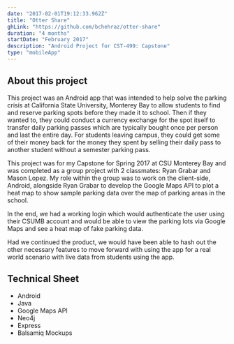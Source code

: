 ```yaml
---
date: "2017-02-01T19:12:33.962Z"
title: "Otter Share"
ghLink: "https://github.com/bchehraz/otter-share"
duration: "4 months"
startDate: "February 2017"
description: "Android Project for CST-499: Capstone"
type: "mobileApp"
---
```

<section>
  <h2>About this project</h2>
  <p>
    This project was an Android app that was intended to help solve the parking crisis at California State University, Monterey Bay to allow students to find and reserve parking spots before they made it to school. Then if they wanted to, they could conduct a currency exchange for the spot itself to transfer daily parking passes which are typically bought once per person and last the entire day. For students leaving campus, they could get some of their money back for the money they spent by selling their daily pass to another student without a semester parking pass. 
  </p>
  <p>
    This project was for my Capstone for Spring 2017 at CSU Monterey Bay and was completed as a group project with 2 classmates: Ryan Grabar and Mason Lopez. My role within the group was to work on the client-side, Android, alongside Ryan Grabar to develop the Google Maps API to plot a heat map to show sample parking data over the map of parking areas in the school.
  </p>
  <p>
    In the end, we had a working login which would authenticate the user using their CSUMB account and would be able to view the parking lots via Google Maps and see a heat map of fake parking data. 
  </p>
  <p>
    Had we continued the product, we would have been able to hash out the other necessary features to move forward with using the app for a real world scenario with live data from students using the app.
  </p>
</section>
<section>
  <h2>Technical Sheet</h2>
  <ul>
    <li>Android</li>
    <li>Java</li>
    <li>Google Maps API</li>
    <li>Neo4j</li>
    <li>Express</li>
    <li>Balsamiq Mockups</li>
  </ul>
</section>